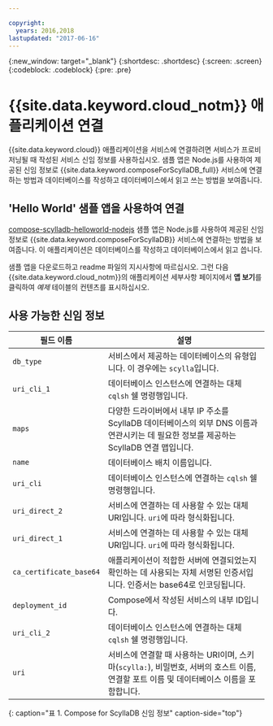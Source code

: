 ```yaml
---

copyright:
  years: 2016,2018
lastupdated: "2017-06-16"
---
```


{:new_window: target="_blank"}
{:shortdesc: .shortdesc}
{:screen: .screen}
{:codeblock: .codeblock}
{:pre: .pre}

# {{site.data.keyword.cloud_notm}} 애플리케이션 연결

{{site.data.keyword.cloud}} 애플리케이션을 서비스에 연결하려면 서비스가 프로비저닝될 때 작성된 서비스 신임 정보를 사용하십시오. 샘플 앱은 Node.js를 사용하여 제공된 신임 정보로 {{site.data.keyword.composeForScyllaDB_full}} 서비스에 연결하는 방법과 데이터베이스를 작성하고 데이터베이스에서 읽고 쓰는 방법을 보여줍니다.

## 'Hello World' 샘플 앱을 사용하여 연결

[compose-scylladb-helloworld-nodejs](https://github.com/IBM-Cloud/compose-scylladb-helloworld-nodejs) 샘플 앱은 Node.js를 사용하여 제공된 신임 정보로 {{site.data.keyword.composeForScyllaDB}} 서비스에 연결하는 방법을 보여줍니다. 이 애플리케이션은 데이터베이스를 작성하고 데이터베이스에서 읽고 씁니다.

샘플 앱을 다운로드하고 readme 파일의 지시사항에 따르십시오. 그런 다음 {{site.data.keyword.cloud_notm}}의 애플리케이션 세부사항 페이지에서 **앱 보기**를 클릭하여 *예제* 테이블의 컨텐츠를 표시하십시오.

## 사용 가능한 신임 정보

필드 이름|설명
----------|-----------
`db_type`|서비스에서 제공하는 데이터베이스의 유형입니다. 이 경우에는 `scylla`입니다.
`uri_cli_1`|데이터베이스 인스턴스에 연결하는 대체 `cqlsh` 쉘 명령행입니다.
`maps`|다양한 드라이버에서 내부 IP 주소를 ScyllaDB 데이터베이스의 외부 DNS 이름과 연관시키는 데 필요한 정보를 제공하는 ScyllaDB 연결 맵입니다.
`name`|데이터베이스 배치 이름입니다.
`uri_cli`|데이터베이스 인스턴스에 연결하는 `cqlsh` 쉘 명령행입니다.
`uri_direct_2`|서비스에 연결하는 데 사용할 수 있는 대체 URI입니다. `uri`에 따라 형식화됩니다.
`uri_direct_1`|서비스에 연결하는 데 사용할 수 있는 대체 URI입니다. `uri`에 따라 형식화됩니다.
`ca_certificate_base64`|애플리케이션이 적합한 서버에 연결되었는지 확인하는 데 사용되는 자체 서명된 인증서입니다. 인증서는 base64로 인코딩됩니다.
`deployment_id`|Compose에서 작성된 서비스의 내부 ID입니다.
`uri_cli_2`|데이터베이스 인스턴스에 연결하는 대체 `cqlsh` 쉘 명령행입니다.
`uri`|서비스에 연결할 때 사용하는 URI이며, 스키마(`scylla:`), 비밀번호, 서버의 호스트 이름, 연결할 포트 이름 및 데이터베이스 이름을 포함합니다.
{: caption="표 1. Compose for ScyllaDB 신임 정보" caption-side="top"}
